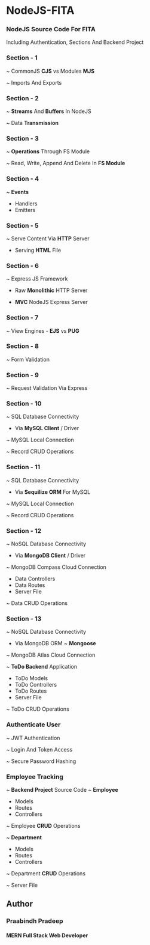 # NodeJS-FITA
### NodeJS Source Code For FITA
Including Authentication, Sections And Backend Project

### Section - 1
~ CommonJS **CJS** vs Modules **MJS**

~ Imports And Exports

### Section - 2
~ **Streams** And **Buffers** In NodeJS

~ Data **Transmission**

### Section - 3
~ **Operations** Through FS Module

~ Read, Write, Append And Delete In **FS Module**

### Section - 4
~ **Events**
- Handlers
- Emitters

### Section - 5
~ Serve Content Via **HTTP** Server

- Serving **HTML** File

### Section - 6
~ Express JS Framework

- Raw **Monolithic** HTTP Server

- **MVC** NodeJS Express Server

### Section - 7
~ View Engines - **EJS** vs **PUG**

### Section - 8
~ Form Validation

### Section - 9
~ Request Validation Via Express

### Section - 10
~ SQL Database Connectivity
- Via **MySQL Client** / Driver

~ MySQL Local Connection

~ Record CRUD Operations

### Section - 11
~ SQL Database Connectivity
- Via **Sequilize ORM** For MySQL

~ MySQL Local Connection

~ Record CRUD Operations

### Section - 12
~ NoSQL Database Connectivity
- Via **MongoDB Client** / Driver

~ MongoDB Compass Cloud Connection
- Data Controllers
- Data Routes
- Server File

~ Data CRUD Operations

### Section - 13
~ NoSQL Database Connectivity
- Via MongoDB ORM ~ **Mongoose**

~ MongoDB Atlas Cloud Connection

~ **ToDo Backend** Application
- ToDo Models
- ToDo Controllers
- ToDo Routes
- Server File

~ ToDo CRUD Operations

### Authenticate User
~ JWT Authentication

~ Login And Token Access

~ Secure Password Hashing

### Employee Tracking
~ **Backend** **Project** Source Code
~ **Employee**
- Models
- Routes
- Controllers
  
~ Employee **CRUD** Operations

~ **Department**
- Models
- Routes
- Controllers

~ Department **CRUD** Operations

~ Server File

## Author

### Praabindh Pradeep

#### MERN Full Stack Web Developer